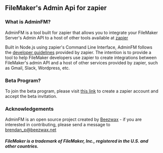 ## FileMaker's Admin Api for zapier

### What is AdminFM?

AdminFM is a tool built for zapier that allows you to integrate your FileMaker Server's Admin API to a host of other tools available at [zapier](https://www.zapier.com)

Built in Node.js using zapier's Command Line Interface, AdminFM follows the [developer guidelines](https://github.com/zapier/zapier-platform-cli) provided by zapier. The intention is to provide a tool to help  FileMaker developers use zapier to create integrations between FileMaker's admin API and a host of other services provided by zapier, such as Gmail, Slack, Wordpress, etc.

### Beta Program?

To join the beta program, please visit [this link](https://zapier.com/platform/public-invite/2422/230a66c7511ecf74e3f647d1511fe48a/) to create a zapier account and accept the beta invitation.

### Acknowledgements

AdminFM is an open source project created by [Beezwax](https://beezwax.net/) - if you are interested in contributing, please send a message to brendan_p@beezwax.net

##### FileMaker is a trademark of FileMaker, Inc., registered in the U.S. and other countries.
